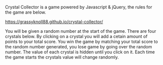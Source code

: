 Crystal Collector is a game powered by Javascript & jQuery, the rules for the game are below.

https://grassyknoll88.github.io/crystal-collector/

You will be given a random number at the start of the game.
There are four crystals below. By clicking on a crystal you will add a cetain amount of points to your total score.
You win the game by matching your total score to the random number generated, you lose game by going over the random number.
The value of each crystal is hidden until you click on it.
Each time the game starts the crystals value will change randomly.
